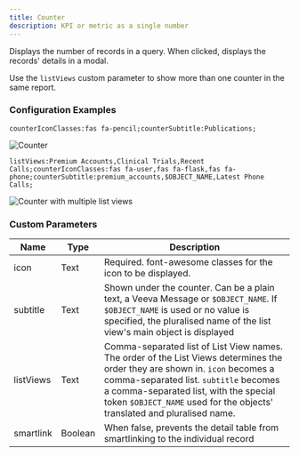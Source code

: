 ```yaml
---
title: Counter
description: KPI or metric as a single number
---
```


Displays the number of records in a query. When clicked, displays the records' details in a modal.

Use the `listViews` custom parameter to show more than one counter in the same report.

### Configuration Examples

`counterIconClasses:fas fa-pencil;counterSubtitle:Publications;`

![Counter](/static/img/report-counter.png "Counter")

`listViews:Premium Accounts,Clinical Trials,Recent Calls;counterIconClasses:fas fa-user,fas fa-flask,fas fa-phone;counterSubtitle:premium_accounts,$OBJECT_NAME,Latest Phone Calls;`

![Counter with multiple list views](/static/img/report-counter-listviews.png "Counter with multiple list views")


### Custom Parameters

| Name                | Type  | Description |
|---------------------|-------|-------------|
| icon  | Text  | Required. font-awesome classes for the icon to be displayed. | 
| subtitle     | Text  | Shown under the counter. Can be a plain text, a Veeva Message or `$OBJECT_NAME`. If `$OBJECT_NAME` is used or no value is specified, the pluralised name of the list view's main object is displayed | 
| listViews           | Text  | Comma-separated list of List View names. The order of the List Views determines the order they are shown in. `icon` becomes a comma-separated list. `subtitle` becomes a comma-separated list, with the special token `$OBJECT_NAME` used for the objects' translated and pluralised name. |
| smartlink           | Boolean  | When false, prevents the detail table from smartlinking to the individual record | 

